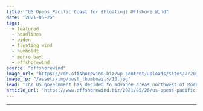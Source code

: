 ```yaml
---
title: "US Opens Pacific Coast for (Floating) Offshore Wind"
date: "2021-05-26"
tags: 
  - featured
  - headlines
  - biden
  - floating wind
  - humboldt
  - morro bay
  - offshorewind
source: "offshorewind"
image_url: "https://cdn.offshorewind.biz/wp-content/uploads/sites/2/2018/08/10110618/windfloat-1_principle-power.jpg"
image_fp: "/assets/img/post_thumbnails/13.jpg"
lead: "The US government has decided to advance areas northwest of Morro Bay and off"
article_url: "https://www.offshorewind.biz/2021/05/26/us-opens-pacific-coast-for-floating-offshore-wind/"
---
```


---
